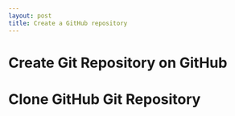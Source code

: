 ```yaml
---
layout: post
title: Create a GitHub repository
---
```




# Create Git Repository on GitHub


# Clone GitHub Git Repository